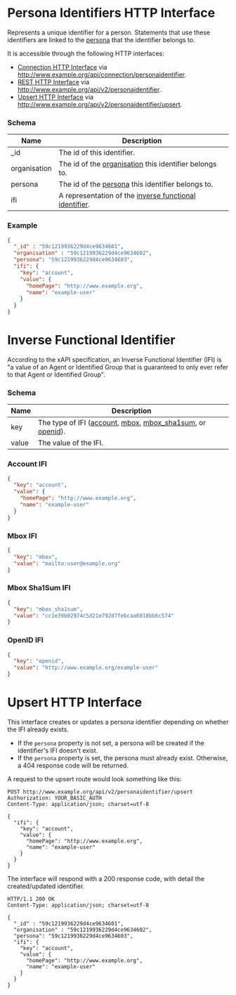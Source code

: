 ---
---

# Persona Identifiers HTTP Interface

Represents a unique identifier for a person. Statements that use these identifiers are linked to the [persona](../http-personas) that the identifier belongs to.

It is accessible through the following HTTP interfaces:

- [Connection HTTP Interface](../http-connection) via http://www.example.org/api/connection/personaidentifier.
- [REST HTTP Interface](../http-rest) via http://www.example.org/api/v2/personaidentifier.
- [Upsert HTTP Interface](#upsert-http-interface) via http://www.example.org/api/v2/personaidentifier/upsert.

### Schema

Name | Description
--- | ---
_id | The id of this identifier.
organisation | The id of the [organisation](../http-organisations) this identifier belongs to.
persona | The id of the [persona](../http-personas) this identifier belongs to.
ifi | A representation of the [inverse functional identifier](#inverse-functional-identifier).

### Example

```json
{
  "_id" : "59c1219936229d4ce9634601",
  "organisation" : "59c1219936229d4ce9634602",
  "persona": "59c1219936229d4ce9634603",
  "ifi": {
    "key": "account",
    "value": {
      "homePage": "http://www.example.org",
      "name": "example-user"
    }
  }
}
```

# Inverse Functional Identifier
According to the xAPI specification, an Inverse Functional Identifier (IFI) is "a value of an Agent or Identified Group that is guaranteed to only ever refer to that Agent or Identified Group".

### Schema

Name | Description
--- | ---
key | The type of IFI ([account](#account-ifi), [mbox](#mbox-ifi), [mbox_sha1sum](#mbox-sha1sum-ifi), or [openid](#openid-ifi)).
value | The value of the IFI.

### Account IFI

```json
{
  "key": "account",
  "value": {
    "homePage": "http://www.example.org",
    "name": "example-user"
  }
}
```

### Mbox IFI

```json
{
  "key": "mbox",
  "value": "mailto:user@example.org"
}
```

### Mbox Sha1Sum IFI

```json
{
  "key": "mbox_sha1sum",
  "value": "cc1e39b02974c5d21e792d7febcaa6018bb6c574"
}
```

### OpenID IFI

```json
{
  "key": "openid",
  "value": "http://www.example.org/example-user"
}
```

# Upsert HTTP Interface
This interface creates or updates a persona identifier depending on whether the IFI already exists.

- If the `persona` property is not set, a persona will be created if the identifier's IFI doesn't exist.
- If the `persona` property is set, the persona must already exist. Otherwise, a 404 response code will be returned.

A request to the upsert route would look something like this:

```http
POST http://www.example.org/api/v2/personaidentifier/upsert
Authorization: YOUR_BASIC_AUTH
Content-Type: application/json; charset=utf-8

{
  "ifi": {
    "key": "account",
    "value": {
      "homePage": "http://www.example.org",
      "name": "example-user"
    }
  }
}
```

The interface will respond with a 200 response code, with detail the created/updated identifier.

```http
HTTP/1.1 200 OK
Content-Type: application/json; charset=utf-8

{
  "_id" : "59c1219936229d4ce9634601",
  "organisation" : "59c1219936229d4ce9634602",
  "persona": "59c1219936229d4ce9634603",
  "ifi": {
    "key": "account",
    "value": {
      "homePage": "http://www.example.org",
      "name": "example-user"
    }
  }
}
```
